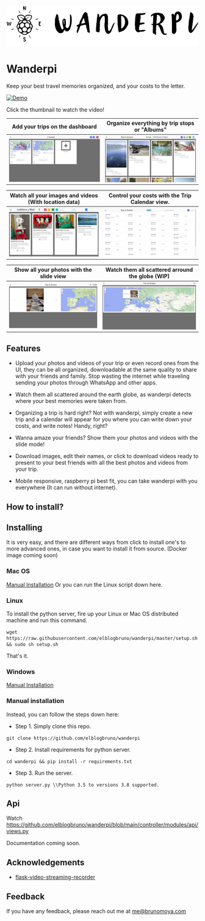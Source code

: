 
![Logo](/controller/static/Wanderpi-Banner.png)

    
# Wanderpi

Keep your best travel memories organized, and your costs to the letter.

[![Demo](https://img.youtube.com/vi/tdPjDHavmf4/0.jpg)](https://www.youtube.com/watch?v=tdPjDHavmf4) 

Click the thumbnail to watch the video!

Add your trips on the dashboard  |  Organize everything by trip stops or "Albums"
:---: | :---:
![](readme-images/index-screenshot.png)  |  ![](readme-images/stops-screenshot.png)


Watch all your images and videos (With location data) |  Control your costs with the Trip Calendar view.
:---: | :---:
![](readme-images/stop-screenshot.png)  |  ![](readme-images/calendar-screenshot.png)

Show all your photos with the slide view |  Watch them all scattered arround the globe (WIP)
:---: | :---:
![](readme-images/slide-view.png)  |  ![](readme-images/map-view.png)

## Features

- Upload your photos and videos of your trip or even record ones from the UI, they can be all organized, downloadable at the same quality to share with your friends and family. Stop wasting the internet while traveling sending your photos through WhatsApp and other apps.

- Watch them all scattered around the earth globe, as wanderpi detects where your best memories were taken from.

- Organizing a trip is hard right? Not with wanderpi, simply create a new trip and a calendar will appear for you where you can write down your costs, and write notes! Handy, right?

- Wanna amaze your friends? Show them your photos and videos with the slide mode!

- Download images, edit their names, or click to download videos ready to present to your best friends with all the best photos and videos from your trip.

- Mobile responsive, raspberry pi best fit, you can take wanderpi with you everywhere (It can run without internet).



  
<!-- ## Tech Stack

**Client:** Bootstrap 

**Server:** Flask, Jinja2 Templates and SQLAlchemy. -->

## How to install?

## Installing

It is very easy, and there are different ways from click to install one's to more advanced ones, in case you want to install it from source.
(Docker image coming soon)


### Mac OS
[Manual Installation](https://github.com/elblogbruno/wanderpi#manual-installation) Or you can run the Linux script down here.

### Linux
To install the python server, fire up your Linux or Mac OS distributed machine and run this command.

```
wget https://raw.githubusercontent.com/elblogbruno/wanderpi/master/setup.sh && sudo sh setup.sh
```
That's it.


### Windows

[Manual Installation](https://github.com/elblogbruno/wanderpi#manual-installation)


### Manual installation

Instead, you can follow the steps down here:

- Step 1. Simply clone this repo.
```
git clone https://github.com/elblogbruno/wanderpi
```
- Step 2. Install requirements for python server.
```
cd wanderpi && pip install -r requirements.txt
```
- Step 3. Run the server.
```
python server.py \\Python 3.5 to versions 3.8 supported.
```

## Api

Watch https://github.com/elblogbruno/wanderpi/blob/main/controller/modules/api/views.py

Documentation coming soon.

## Acknowledgements

 - [flask-video-streaming-recorder](https://github.com/Kr1s77/flask-video-streaming-recorder/tree/master/controller)

## Feedback

If you have any feedback, please reach out me at me@brunomoya.com

  
